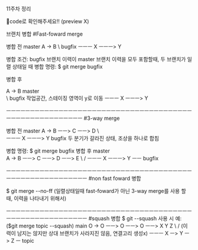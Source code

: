11주차 정리

🔔code로 확인해주세요!! (preview X)

브랜치 병합
#Fast-foward merge

병합 전
     master
A -> B
      \              bugfix
       ㅡㅡㅡ X ㅡㅡㅡ> Y

병합 조건: bugfix 브랜치 이력이 master 브랜치 이력을 모두 포함할때, 두 브랜치가 일렬 상태일 때
병합 명령: $ git merge bugfix

병합 후
                                 
A -> B               master         
      \              bugfix           작업공간, 스테이징 영역이 y로 이동
       ㅡㅡㅡ X ㅡㅡㅡ> Y

ㅡㅡㅡㅡㅡㅡㅡㅡㅡㅡㅡㅡㅡㅡㅡㅡㅡㅡㅡㅡㅡㅡㅡㅡㅡㅡㅡㅡㅡㅡㅡㅡㅡㅡㅡㅡㅡㅡㅡㅡㅡㅡㅡㅡㅡㅡㅡㅡㅡㅡㅡㅡㅡㅡㅡ
#3-way merge

병합 전
                     master
A -> B  ㅡㅡ> C  ㅡㅡ>  D
      \              
       ㅡㅡㅡ X ㅡㅡㅡ> Y
                     bugfix
두 분기가 갈라진 상태, 조상을 하나로 합침

병합 명령: $ git merge bugfix
병합 후
                              master        
A -> B  ㅡㅡ> C  ㅡㅡ>  D ㅡㅡ> E
      \                       /
       ㅡㅡㅡ X ㅡㅡㅡ> Y ㅡㅡ 
                     bugfix

ㅡㅡㅡㅡㅡㅡㅡㅡㅡㅡㅡㅡㅡㅡㅡㅡㅡㅡㅡㅡㅡㅡㅡㅡㅡㅡㅡㅡㅡㅡㅡㅡㅡㅡㅡㅡㅡㅡㅡㅡㅡㅡㅡㅡㅡㅡㅡㅡㅡㅡㅡㅡㅡㅡㅡㅡ
#non fast foward 병합

$ git merge --no-ff (일렬상태일때 fast-foward가 아닌 3-way merge를 사용 할 때, 이력을 나타내기 위해서)

ㅡㅡㅡㅡㅡㅡㅡㅡㅡㅡㅡㅡㅡㅡㅡㅡㅡㅡㅡㅡㅡㅡㅡㅡㅡㅡㅡㅡㅡㅡㅡㅡㅡㅡㅡㅡㅡㅡㅡㅡㅡㅡㅡㅡㅡㅡㅡㅡㅡㅡㅡㅡㅡㅡㅡㅡ
#squash 병합
$ git --squash 사용 시 예:($git merge topic --squash)
                                main
O -> O  ㅡㅡ> O  ㅡㅡ>  O ㅡㅡ> X Y Z
      \                       /              (이력이 남지는 않지만 상대 브랜치가 사라지진 않음, 연결고리 생성x) 
       ㅡㅡㅡ X ㅡ> Y ㅡ> Z ㅡ
                        topic        
